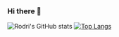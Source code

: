 ### Hi there 👋

![Rodri's GitHub stats](https://github-readme-stats.vercel.app/api?username=rodriporon&hide=contribs,prs&show_icons=true&theme=blueberry)
[![Top Langs](https://github-readme-stats.vercel.app/api/top-langs/?username=rodriporon&hide=css&layout=compact&langs_count=7&theme=blueberry)](https://github.com/anuraghazra/github-readme-stats)
<!--
**rodriporon/rodriporon** is a ✨ _special_ ✨ repository because its `README.md` (this file) appears on your GitHub profile.

Here are some ideas to get you started:

- 🔭 I’m currently working on ...
- 🌱 I’m currently learning ...
- 👯 I’m looking to collaborate on ...
- 🤔 I’m looking for help with ...
- 💬 Ask me about ...
- 📫 How to reach me: ...
- 😄 Pronouns: ...
- ⚡ Fun fact: ...
-->
